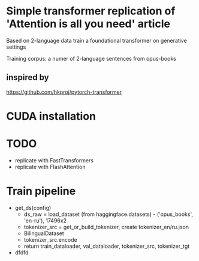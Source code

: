 # Simple transformer replication of 'Attention is all you need' article
Based on 2-language data train a foundational transformer on generative settings

Training corpus: a numer of 2-language sentences from opus-books

## inspired by
https://github.com/hkproj/pytorch-transformer


# CUDA installation


# TODO
- replicate with FastTransformers
- replicate with FlashAttention

# Train pipeline
- get_ds(config) 
  - ds_raw = load_dataset (from haggingface.datasets) - ('opus_books', 'en-ru'), 17496x2
  - tokenizer_src = get_or_build_tokenizer, create tokenizer_en/ru.json
  - BilingualDataset
  - tokenizer_src.encode
  - return train_dataloader, val_dataloader, tokenizer_src, tokenizer_tgt
- dfdfd